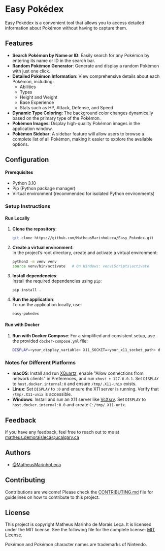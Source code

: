 # Easy Pokédex
Easy Pokédex is a convenient tool that allows you to access detailed information about Pokémon without having to capture them.

## Features
- **Search Pokémon by Name or ID**: Easily search for any Pokémon by entering its name or ID in the search bar.
- **Random Pokémon Generator**: Generate and display a random Pokémon with just one click.
- **Detailed Pokémon Information**: View comprehensive details about each Pokémon, including:
  - Abilities
  - Types
  - Height and Weight
  - Base Experience
  - Stats such as HP, Attack, Defense, and Speed
- **Dynamic Type Coloring**: The background color changes dynamically based on the primary type of the Pokémon.
- **Pokémon Images**: Display high-quality Pokémon images in the application window.
- **Pokémon Sidebar**: A sidebar feature will allow users to browse a complete list of all Pokémon, making it easier to explore the available options.

## Configuration
#### Prerequisites
- Python 3.10
- Pip (Python package manager)
- Virtual environment (recommended for isolated Python environments)

### Setup Instructions

#### **Run Locally**
1. **Clone the repository**:  
   ```bash
   git clone https://github.com/MatheusMarinhoLeca/Easy_Pokedex.git
   ```

2. **Create a virtual environment**:  
   In the project’s root directory, create and activate a virtual environment:
   ```bash
   python3 -m venv venv
   source venv/bin/activate   # On Windows: venv\Scripts\activate
   ```

3. **Install dependencies**:  
   Install the required dependencies using `pip`:
   ```bash
   pip install .
   ```

4. **Run the application**:  
   To run the application locally, use:
   ```bash
   easy-pokedex
   ```
#### **Run with Docker**

1. **Run with Docker Compose**:
   For a simplified and consistent setup, use the provided `docker-compose.yml` file:
   ```bash
   DISPLAY=<your_display_variable> X11_SOCKET=<your_x11_socket_path> docker-compose up
   ```

### **Notes for Different Platforms**
  - **macOS**: Install and run [XQuartz](https://www.xquartz.org/), enable "Allow connections from network clients" in Preferences, and run `xhost + 127.0.0.1`. Set `DISPLAY` to `host.docker.internal:0` and ensure `/tmp/.X11-unix` exists.
  - **Linux**: Set `DISPLAY` to `:0` and ensure the X11 server is running. Verify that `/tmp/.X11-unix` is accessible.
  - **Windows**: Install and run an X11 server like [VcXsrv](https://vcxsrv.com). Set `DISPLAY` to `host.docker.internal:0.0` and create `C:/tmp/.X11-unix`.
    
## Feedback
If you have any feedback, feel free to reach out to me at matheus.demoraisleca@ucalgary.ca

## Authors
- [@MatheusMarinhoLeca](https://github.com/MatheusMarinhoLeca)

## Contributing
Contributions are welcome! Please check the [CONTRIBUTING.md](CONTRIBUTING.md) file for guidelines on how to contribute to this project.

## License
This project is copyright Matheus Marinho de Morais Leça. It is licensed under the MIT license. See the following file for the complete license:
[MIT License](LICENSE).

Pokémon and Pokémon character names are trademarks of Nintendo.
